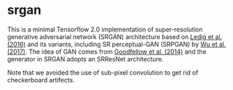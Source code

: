 # srgan

This is a minimal Tensorflow 2.0 implementation of super-resolution generative adversarial network (SRGAN) architecture based on [Ledig et al. (2016)](https://arxiv.org/abs/1609.04802) and its variants, including SR perceptual-GAN (SRPGAN) by [Wu et al. (2017)](https://arxiv.org/abs/1712.05927).
The idea of GAN comes from [Goodfellow et al. (2014)](https://arxiv.org/abs/1406.2661) and the generator in SRGAN adopts an SRResNet architecture.

Note that we avoided the use of sub-pixel convolution to get rid of checkerboard artifects.
